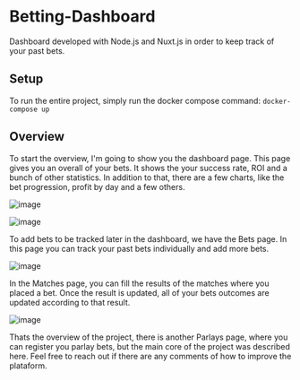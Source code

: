 # Betting-Dashboard
Dashboard developed with Node.js and Nuxt.js in order to keep track of your past bets.

## Setup
To run the entire project, simply run the docker compose command:
`docker-compose up`

## Overview
To start the overview, I'm going to show you the dashboard page. This page gives you an overall of your bets. It shows the your success rate, ROI and a bunch of other statistics. In addition to that, there are a few charts, like the bet progression, profit by day and a few others.

![image](https://github.com/caiomelo22/Betting-Dashboard/assets/49076270/75275ec6-621c-469b-9c88-158b8aa3225d)

![image](https://github.com/caiomelo22/Betting-Dashboard/assets/49076270/81b32815-cc90-4bf3-bef4-f9dd4f1f75e2)

To add bets to be tracked later in the dashboard, we have the Bets page. In this page you can track your past bets individually and add more bets.

![image](https://github.com/caiomelo22/Betting-Dashboard/assets/49076270/c1469c4b-8650-422f-b95b-dc8b79923e2e)

In the Matches page, you can fill the results of the matches where you placed a bet. Once the result is updated, all of your bets outcomes are updated according to that result.

![image](https://github.com/caiomelo22/Betting-Dashboard/assets/49076270/b9c0e74e-907a-449f-a20b-14e0b0dc2185)

Thats the overview of the project, there is another Parlays page, where you can register you parlay bets, but the main core of the project was described here. Feel free to reach out if there are any comments of how to improve the plataform.




